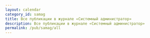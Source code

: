 ```yaml
---
layout: calendar
category_id: samag
title: Все публикации в журнале «Системный администратор»
description: Все публикации в журнале «Системный администратор»
permalink: /pub/samag/all
---
```

